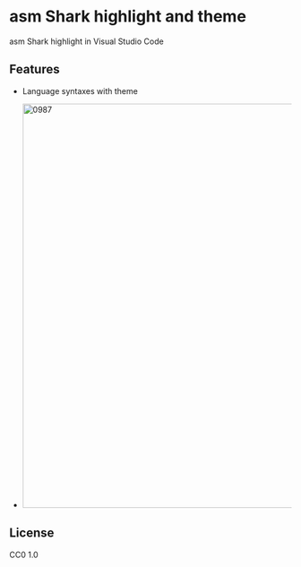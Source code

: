 # asm Shark highlight and theme

asm Shark highlight in Visual Studio Code

## Features

- Language syntaxes with theme

- <img width="1410" height="722" alt="0987" src="https://github.com/user-attachments/assets/9d8d3978-3ec5-4a42-8305-71312cd391db" />


## License 
CC0 1.0
